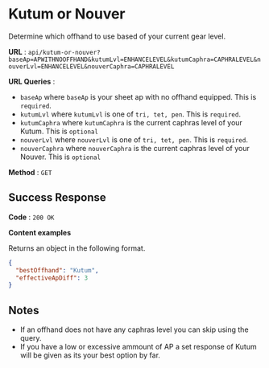# Kutum or Nouver

Determine which offhand to use based of your current gear level.

**URL** : `api/kutum-or-nouver?baseAp=APWITHNOOFFHAND&kutumLvl=ENHANCELEVEL&kutumCaphra=CAPHRALEVEL&nouverLvl=ENHANCELEVEL&nouverCaphra=CAPHRALEVEL`

**URL Queries** :

- `baseAp` where `baseAp` is your sheet ap with no offhand equipped. This is `required`.
- `kutumLvl` where `kutumLvl` is one of `tri, tet, pen`. This is `required`.
- `kutumCaphra` where `kutumCaphra` is the current caphras level of your Kutum. This is `optional`
- `nouverLvl` where `nouverLvl` is one of `tri, tet, pen`. This is `required`.
- `nouverCaphra` where `nouverCaphra` is the current caphras level of your Nouver. This is `optional`

**Method** : `GET`

## Success Response

**Code** : `200 OK`

**Content examples**

Returns an object in the following format.

```json
{
  "bestOffhand": "Kutum",
  "effectiveApDiff": 3
}
```

## Notes

- If an offhand does not have any caphras level you can skip using the query.
- If you have a low or excessive ammount of AP a set response of Kutum will be given as its your best option by far.
